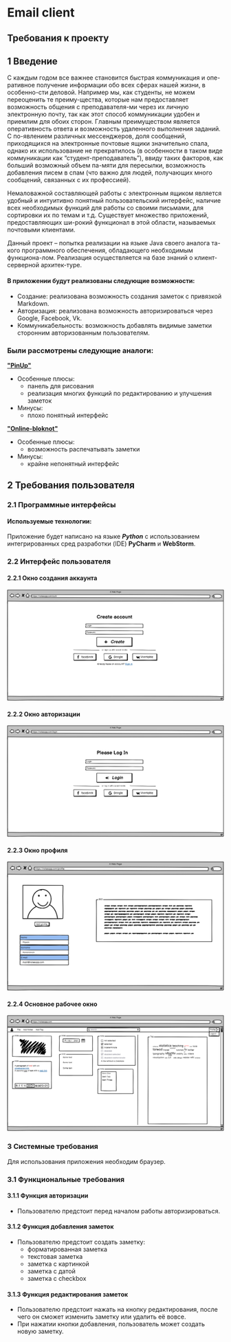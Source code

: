 # Email client
## Требования к проекту
## 1 Введение

С каждым годом все важнее становится быстрая коммуникация и опе-ративное получение информации обо всех сферах нашей жизни, в особенно-сти деловой. Например мы, как студенты, не можем переоценить те преиму-щества, которые нам предоставляет возможность общения с преподавателя-ми через их личную электронную почту, так как этот способ коммуникации удобен и приемлим для обоих сторон. Главным преимуществом является оперативность ответа и возможность удаленного выполнения заданий. С по-явлением различных мессенджеров, доля сообщений, приходящихся на электронные почтовые ящики значительно спала, однако их использование не прекратилось (в особенности в таком виде коммуникации как “студент-преподаватель”), ввиду таких факторов, как больший возможный объем па-мяти для пересылки, возможность добавления писем в спам (что важно для людей, получающих много сообщений, связанных с их профессией).

Немаловажной составляющей работы с электронным ящиком является удобный и интуитивно понятный пользовательский интерфейс, наличие всех необходимых функций для работы со своими письмами, для сортировки их по темам и т.д. Существует множество приложений, предоставляющих ши-рокий функционал в этой области, называемых почтовыми клиентами.

Данный проект – попытка реализации на языке Java своего аналога та-кого программного обеспечения, обладающего необходимым функциона-лом. Реализация осуществляется на базе знаний о клиент-серверной архитек-туре.

#### В приложении будут реализованы следующие возможности:

- Создание: реализована возможность создания заметок с привязкой Markdown.
- Авторизация: реализована возможность авторизироваться через Google, Facebook, Vk.
- Коммуникабельность: возможность добавлять видимые заметки сторонним авторизованным пользователям.

### Были рассмотрены следующие аналоги:
**["PinUp"](https://pinup.com/)**
- Особенные плюсы:
    - панель для рисования
    - реализация многих функций по редактированию и улучшения заметок
- Минусы:
    - плохо понятный интерфейс
    

**["Online-bloknot"](http://online-bloknot.ru/)**
- Особенные плюсы:
    - возможность распечатывать заметки
- Минусы:
    - крайне непонятный интерфейс
    
## 2 Требования пользователя
### 2.1 Программные интерфейсы
#### Используемые технологии:

Приложение будет написано на языке ***Python*** с использованием интегрированных
 сред разработки (IDE) **PyCharm** и **WebStorm**.

### 2.2 Интерфейс пользователя
#### 2.2.1 Окно создания аккаунта
![](https://github.com/moonkracker/notes/blob/master/mockups/Authorization%20.png)
#### 2.2.2 Окно авторизации
![](https://github.com/moonkracker/notes/blob/master/mockups/Login.png)
#### 2.2.3 Окно профиля
![](https://github.com/moonkracker/notes/blob/master/mockups/profile.png)
#### 2.2.4 Основное рабочее окно
![](https://github.com/moonkracker/notes/blob/master/mockups/main%20window.png)

### 3 Системные требования
Для использования приложения необходим браузер.

### 3.1 Функциональные требования

#### 3.1.1 Функция авторизации
* Пользователю предстоит перед началом работы авторизироваться.

#### 3.1.2 Функция добавления заметок
- Пользователю предстоит создать заметку:
  - форматированная заметка
  - текстовая заметка
  - заметка с картинкой
  - заметка с датой
  - заметка с checkbox

#### 3.1.3 Функция редактирования заметок
* Пользователю предстоит нажать на кнопку редактирования, после чего он сможет изменить 
заметку или удалить её вовсе.
* При нажатии кнопки добавления, пользователь может создать новую заметку.

